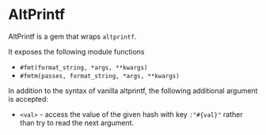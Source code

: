 # AltPrintf

AltPrintf is a gem that wraps `altprintf`.

It exposes the following module functions

+ `#fmt(format_string, *args, **kwargs)`
+ `#fmtm(passes, format_string, *args, **kwargs)`

In addition to the syntax of vanilla altprintf, the following additional
argument is accepted:

+ `<val>` - access the value of the given hash with key `:"#{val}"` rather than
  try to read the next argument.
